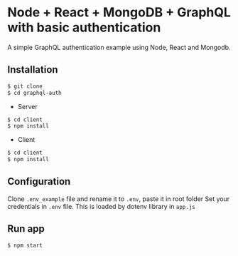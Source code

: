 # Node + React + MongoDB + GraphQL with basic authentication

A simple GraphQL authentication example using Node, React and Mongodb.

## Installation
```bash
$ git clone 
$ cd graphql-auth
```
- Server
```bash
$ cd client
$ npm install
```

- Client
```bash
$ cd client
$ npm install
```

## Configuration
Clone `.env_example` file and rename it to `.env`, paste it in root folder
Set your credentials in `.env` file.
This is loaded by dotenv library in `app.js`

## Run app
```bash
$ npm start
```